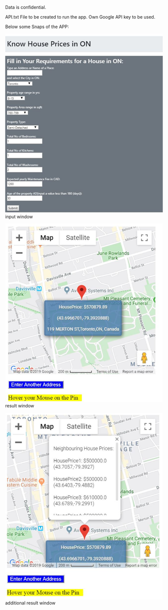 Data is confidential.

API.txt File to be created to run the app. Own Google API key to be used.

Below some Snaps of the APP:

![Image of Yaktocat](/Machine%20Learning%20Repo/Python/ON%20House%20Price%20Prediction%20Web%20App/App%20Image/img1.jpg)
input window


![Image of Yaktocat](/Machine%20Learning%20Repo/Python/ON%20House%20Price%20Prediction%20Web%20App/App%20Image/img2.jpg)
result window


![Image of Yaktocat](/Machine%20Learning%20Repo/Python/ON%20House%20Price%20Prediction%20Web%20App/App%20Image/img3.jpg)
additional result window



